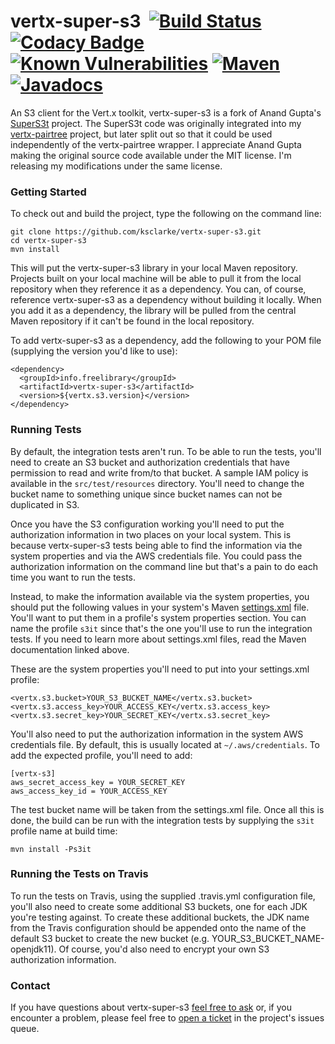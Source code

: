 # vertx-super-s3 &nbsp;[![Build Status](https://api.travis-ci.org/ksclarke/vertx-super-s3.svg?branch=master)](https://travis-ci.org/ksclarke/vertx-super-s3) [![Codacy Badge](https://api.codacy.com/project/badge/Coverage/9d91580617f3424ba17f0738746c3991)](https://www.codacy.com/app/ksclarke/vertx-super-s3?utm_source=github.com&utm_medium=referral&utm_content=ksclarke/vertx-super-s3&utm_campaign=Badge_Coverage) [![Known Vulnerabilities](https://snyk.io/test/github/ksclarke/vertx-super-s3/badge.svg)](https://snyk.io/test/github/ksclarke/vertx-super-s3) [![Maven](https://img.shields.io/maven-metadata/v/http/central.maven.org/maven2/info/freelibrary/vertx-super-s3/maven-metadata.xml.svg?colorB=brightgreen)](http://mvnrepository.com/artifact/info.freelibrary/vertx-supers3) [![Javadocs](http://javadoc.io/badge/info.freelibrary/vertx-super-s3.svg)](http://projects.freelibrary.info/vertx-super-s3/javadocs.html)

An S3 client for the Vert.x toolkit, vertx-super-s3 is a fork of Anand Gupta's [SuperS3t](https://github.com/spartango/SuperS3t/) project. The SuperS3t code was originally integrated into my [vertx-pairtree](https://github.com/ksclarke/vertx-pairtree) project, but later split out so that it could be used independently of the vertx-pairtree wrapper. I appreciate Anand Gupta making the original source code available under the MIT license. I'm releasing my modifications under the same license.

### Getting Started

To check out and build the project, type the following on the command line:

    git clone https://github.com/ksclarke/vertx-super-s3.git
    cd vertx-super-s3
    mvn install

This will put the vertx-super-s3 library in your local Maven repository. Projects built on your local machine will be able to pull it from the local repository when they reference it as a dependency. You can, of course, reference vertx-super-s3 as a dependency without building it locally. When you add it as a dependency, the library will be pulled from the central Maven repository if it can't be found in the local repository.

To add vertx-super-s3 as a dependency, add the following to your POM file (supplying the version you'd like to use):

    <dependency>
      <groupId>info.freelibrary</groupId>
      <artifactId>vertx-super-s3</artifactId>
      <version>${vertx.s3.version}</version>
    </dependency>

### Running Tests

By default, the integration tests aren't run. To be able to run the tests, you'll need to create an S3 bucket and authorization credentials that have permission to read and write from/to that bucket. A sample IAM policy is available in the `src/test/resources` directory. You'll need to change the bucket name to something unique since bucket names can not be duplicated in S3.

Once you have the S3 configuration working you'll need to put the authorization information in two places on your local system. This is because vertx-super-s3 tests being able to find the information via the system properties and via the AWS credentials file. You could pass the authorization information on the command line but that's a pain to do each time you want to run the tests.

Instead, to make the information available via the system properties, you should put the following values in your system's Maven [settings.xml](https://maven.apache.org/settings.html) file. You'll want to put them in a profile's system properties section. You can name the profile `s3it` since that's the one you'll use to run the integration tests. If you need to learn more about settings.xml files, read the Maven documentation linked above.

These are the system properties you'll need to put into your settings.xml profile:

    <vertx.s3.bucket>YOUR_S3_BUCKET_NAME</vertx.s3.bucket>
    <vertx.s3.access_key>YOUR_ACCESS_KEY</vertx.s3.access_key>
    <vertx.s3.secret_key>YOUR_SECRET_KEY</vertx.s3.secret_key>

You'll also need to put the authorization information in the system AWS credentials file. By default, this is usually located at `~/.aws/credentials`. To add the expected profile, you'll need to add:

    [vertx-s3]
    aws_secret_access_key = YOUR_SECRET_KEY
    aws_access_key_id = YOUR_ACCESS_KEY

The test bucket name will be taken from the settings.xml file. Once all this is done, the build can be run with the integration tests by supplying the `s3it` profile name at build time:

    mvn install -Ps3it

### Running the Tests on Travis

To run the tests on Travis, using the supplied .travis.yml configuration file, you'll also need to create some additional S3 buckets, one for each JDK you're testing against. To create these additional buckets, the JDK name from the Travis configuration should be appended onto the name of the default S3 bucket to create the new bucket (e.g. YOUR_S3_BUCKET_NAME-openjdk11). Of course, you'd also need to encrypt your own S3 authorization information.

### Contact

If you have questions about vertx-super-s3 <a href="mailto:ksclarke@ksclarke.io">feel free to ask</a> or, if you encounter a problem, please feel free to [open a ticket](https://github.com/ksclarke/vertx-super-s3/issues "GitHub Issue Queue") in the project's issues queue.
